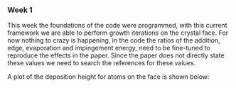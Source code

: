 ### Week 1

This week the foundations of the code were programmed, with this current framework we are able to perform growth iterations on the crystal face.
For now nothing to crazy is happening, in the code the ratios of the addition, edge, evaporation and impingement energy, need to be fine-tuned to reproduce the effects in the paper.
Since the paper does not directly state these values we need to search the references for these values.

A plot of the deposition height for atoms on the face is shown below:
